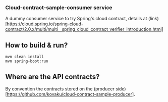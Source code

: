 ### Cloud-contract-sample-consumer service
A dummy consumer service to try Spring's cloud contract, details at (link)[https://cloud.spring.io/spring-cloud-contract/2.0.x/multi/multi__spring_cloud_contract_verifier_introduction.html]

## How to build & run?
```shell script
mvn clean install
mvn spring-boot:run
```

## Where are the API contracts?
By convention the contracts stored on the (producer side)[https://github.com/kovaku/cloud-contract-sample-producer].